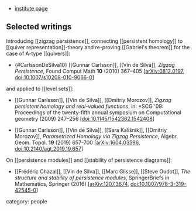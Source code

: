 
* [institute page](https://www.pomona.edu/directory/people/vin-de-silva)


## Selected writings

Introducing [[zigzag persistence]], connecting [[persistent homology]] to [[quiver representation]]-theory and re-proving [[Gabriel's theorem]] for the case of A-type [[quivers]]:

* {#CarlssonDeSilva10} [[Gunnar Carlsson]], [[Vin de Silva]], *Zigzag Persistence*, Found Comput Math **10** (2010) 367–405 $[$[arXiv:0812.0197](https://arxiv.org/abs/0812.0197), [doi:10.1007/s10208-010-9066-0](https://doi.org/10.1007/s10208-010-9066-0)$]$

and applied to [[level sets]]:

* [[Gunnar Carlsson]], [[Vin de Silva]], [[Dmitriy Morozov]], *Zigzag persistent homology and real-valued functions*, in: *SCG '09: Proceedings of the twenty-fifth annual symposium on Computational geometry (2009) 247–256 $[$[doi:10.1145/1542362.1542408](https://doi.org/10.1145/1542362.1542408)$]$


* [[Gunnar Carlsson]], [[Vin de Silva]], [[Sara Kališnik]], [[Dmitriy Morozov]], *Parametrized Homology via Zigzag Persistence*, Algebr. Geom. Topol. **19** (2019) 657-700 $[$[arXiv:1604.03596](https://arxiv.org/abs/1604.03596), [doi:10.2140/agt.2019.19.657](https://doi.org/10.2140/agt.2019.19.657)$]$

On [[persistence modules]] and [[stability of persistence diagrams]]:

* [[Frédéric Chazal]], [[Vin de Silva]], [[Marc Glisse]], [[Steve Oudot]],  *The structure and stability of persistence modules*, SpringerBriefs in Mathematics, Springer (2016) $[$[arXiv:1207.3674](https://arxiv.org/abs/1207.3674), [doi:10.1007/978-3-319-42545-0](https://doi.org/10.1007/978-3-319-42545-0)$]$



category: people